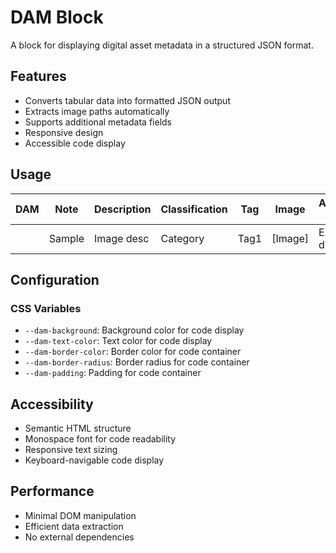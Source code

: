 # DAM Block

A block for displaying digital asset metadata in a structured JSON format.

## Features
- Converts tabular data into formatted JSON output
- Extracts image paths automatically
- Supports additional metadata fields
- Responsive design
- Accessible code display

## Usage
| DAM | Note | Description | Classification | Tag | Image | Additional Info |
| --- | ---- | ----------- | -------------- | --- | ----- | -------------- |
| | Sample | Image desc | Category | Tag1 | [Image] | Extra details |

## Configuration
### CSS Variables
- `--dam-background`: Background color for code display
- `--dam-text-color`: Text color for code display
- `--dam-border-color`: Border color for code container
- `--dam-border-radius`: Border radius for code container
- `--dam-padding`: Padding for code container

## Accessibility
- Semantic HTML structure
- Monospace font for code readability
- Responsive text sizing
- Keyboard-navigable code display

## Performance
- Minimal DOM manipulation
- Efficient data extraction
- No external dependencies
